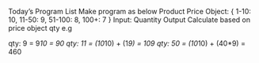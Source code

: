 
Today’s Program List
Make program as below
Product Price Object: { 1-10: 10, 11-50: 9, 51-100: 8, 100+: 7 }
Input: Quantity 
Output Calculate based on price object qty
e.g



qty: 9 = 9*10 = 90
qty: 11 = (10*10) + (1*9) = 109
qty: 50 = (10*10) + (40*9) = 460